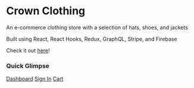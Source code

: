 # Crown Clothing

An e-commerce clothing store with a selection of hats, shoes, and jackets

Built using React, React Hooks, Redux, GraphQL, Stripe, and Firebase

Check it out [here](https://crwn-clothing-jv.netlify.app/)!

### Quick Glimpse

[Dashboard](https://github.com/jeandre-visser/crwn-clothing/blob/main/src/assets/crown-clothing-dashboard.png)
[Sign In](https://github.com/jeandre-visser/crwn-clothing/blob/main/src/assets/crown-clothing-signin.png)
[Cart](https://github.com/jeandre-visser/crwn-clothing/blob/main/src/assets/crown-clothing-cart.png)

